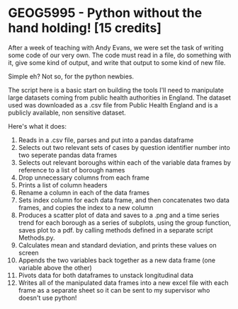# GEOG5995 - Python without the hand holding!  [15 credits]

After a week of teaching with Andy Evans, we were set the task of writing some code of our very own.  The code must read in a file, do something with it, give some kind of output, and write that output to some kind of new file.

Simple eh?  Not so, for the python newbies.

The script here is a basic start on building the tools I'll need to manipulate large datasets coming from public health authorities in England.  The dataset used was downloaded as a .csv file from Public Health England and is a publicly available, non sensitive dataset.

Here's what it does:

1.  Reads in a .csv file, parses and put into a pandas dataframe
2.  Selects out two relevant sets of cases by question identifier number into two seperate pandas data frames
3.  Selects out relevant boroughs within each of the variable data frames  by reference to a list of borough names
4.  Drop unnecessary columns from each frame
5.  Prints a list of column headers
6.  Rename a column in each of the data frames
7.  Sets index column for each data frame, and then concatenates two data frames, and copies the index to a new column
8.  Produces a scatter plot of data and saves to a .png  and a time series trend for each borough as a series of subplots, using the group function, saves plot to a pdf. by calling methods defined in a separate script Methods.py.
9.  Calculates mean and standard deviation, and prints these values on screen
10. Appends the two variables back together as a new data frame (one variable above the other)
11. Pivots data for both dataframes to unstack longitudinal data
12. Writes all of the manipulated data frames into a new excel file with each frame as a separate sheet so it can be sent to my supervisor who doesn't use python!
